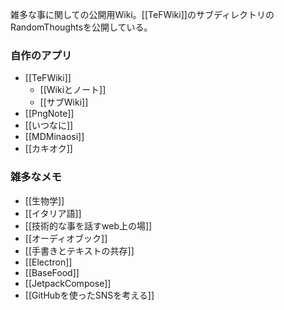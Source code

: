 雑多な事に関しての公開用Wiki。[[TeFWiki]]のサブディレクトリのRandomThoughtsを公開している。

### 自作のアプリ

- [[TeFWiki]]
  - [[Wikiとノート]]
  - [[サブWiki]]
- [[PngNote]]
- [[いつなに]]
- [[MDMinaosi]]
- [[カキオク]]

### 雑多なメモ

- [[生物学]]
- [[イタリア語]]
- [[技術的な事を話すweb上の場]]
- [[オーディオブック]]
- [[手書きとテキストの共存]]
- [[Electron]]
- [[BaseFood]]
- [[JetpackCompose]]
- [[GitHubを使ったSNSを考える]]